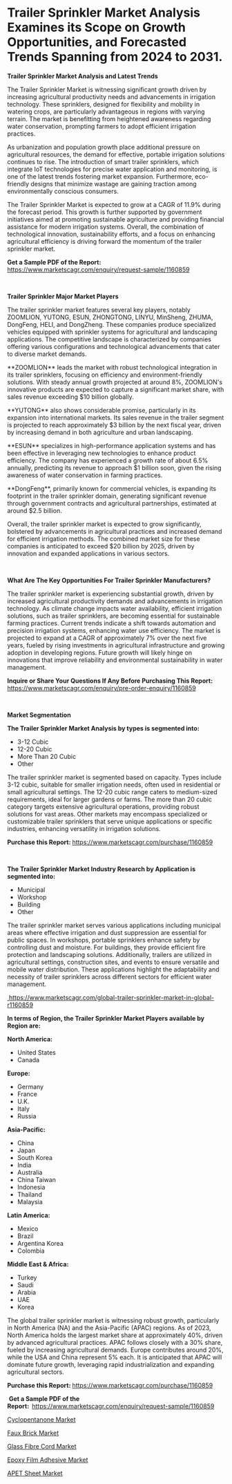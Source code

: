 <p><h1>Trailer Sprinkler Market Analysis Examines its Scope on Growth Opportunities, and Forecasted Trends Spanning from 2024 to 2031.</h1></p><p><strong>Trailer Sprinkler Market Analysis and Latest Trends</strong></p>
<p><p>The Trailer Sprinkler Market is witnessing significant growth driven by increasing agricultural productivity needs and advancements in irrigation technology. These sprinklers, designed for flexibility and mobility in watering crops, are particularly advantageous in regions with varying terrain. The market is benefitting from heightened awareness regarding water conservation, prompting farmers to adopt efficient irrigation practices.</p><p>As urbanization and population growth place additional pressure on agricultural resources, the demand for effective, portable irrigation solutions continues to rise. The introduction of smart trailer sprinklers, which integrate IoT technologies for precise water application and monitoring, is one of the latest trends fostering market expansion. Furthermore, eco-friendly designs that minimize wastage are gaining traction among environmentally conscious consumers.</p><p>The Trailer Sprinkler Market is expected to grow at a CAGR of 11.9% during the forecast period. This growth is further supported by government initiatives aimed at promoting sustainable agriculture and providing financial assistance for modern irrigation systems. Overall, the combination of technological innovation, sustainability efforts, and a focus on enhancing agricultural efficiency is driving forward the momentum of the trailer sprinkler market.</p></p>
<p><strong>Get a Sample PDF of the Report:&nbsp;</strong> <a href="https://www.marketscagr.com/enquiry/request-sample/1160859?utm_campaign=1802&utm_medium=2&utm_source=Github&utm_content=ia&utm_term=29102024&utm_id=trailer-sprinkler">https://www.marketscagr.com/enquiry/request-sample/1160859</a></p>
<p>&nbsp;</p>
<p><strong>Trailer Sprinkler Major Market Players</strong></p>
<p><p>The trailer sprinkler market features several key players, notably ZOOMLION, YUTONG, ESUN, ZHONGTONG, LINYU, MinSheng, ZHUMA, DongFeng, HELI, and DongZheng. These companies produce specialized vehicles equipped with sprinkler systems for agricultural and landscaping applications. The competitive landscape is characterized by companies offering various configurations and technological advancements that cater to diverse market demands.</p><p>**ZOOMLION** leads the market with robust technological integration in its trailer sprinklers, focusing on efficiency and environment-friendly solutions. With steady annual growth projected at around 8%, ZOOMLION's innovative products are expected to capture a significant market share, with sales revenue exceeding $10 billion globally.</p><p>**YUTONG** also shows considerable promise, particularly in its expansion into international markets. Its sales revenue in the trailer segment is projected to reach approximately $3 billion by the next fiscal year, driven by increasing demand in both agriculture and urban landscaping.</p><p>**ESUN** specializes in high-performance application systems and has been effective in leveraging new technologies to enhance product efficiency. The company has experienced a growth rate of about 6.5% annually, predicting its revenue to approach $1 billion soon, given the rising awareness of water conservation in farming practices.</p><p>**DongFeng**, primarily known for commercial vehicles, is expanding its footprint in the trailer sprinkler domain, generating significant revenue through government contracts and agricultural partnerships, estimated at around $2.5 billion.</p><p>Overall, the trailer sprinkler market is expected to grow significantly, bolstered by advancements in agricultural practices and increased demand for efficient irrigation methods. The combined market size for these companies is anticipated to exceed $20 billion by 2025, driven by innovation and expanded applications in various sectors.</p></p>
<p>&nbsp;</p>
<p><strong>What Are The Key Opportunities For Trailer Sprinkler Manufacturers?</strong></p>
<p><p>The trailer sprinkler market is experiencing substantial growth, driven by increased agricultural productivity demands and advancements in irrigation technology. As climate change impacts water availability, efficient irrigation solutions, such as trailer sprinklers, are becoming essential for sustainable farming practices. Current trends indicate a shift towards automation and precision irrigation systems, enhancing water use efficiency. The market is projected to expand at a CAGR of approximately 7% over the next five years, fueled by rising investments in agricultural infrastructure and growing adoption in developing regions. Future growth will likely hinge on innovations that improve reliability and environmental sustainability in water management.</p></p>
<p><strong>Inquire or Share Your Questions If Any Before Purchasing This Report:</strong> <a href="https://www.marketscagr.com/enquiry/pre-order-enquiry/1160859?utm_campaign=1802&utm_medium=2&utm_source=Github&utm_content=ia&utm_term=29102024&utm_id=trailer-sprinkler">https://www.marketscagr.com/enquiry/pre-order-enquiry/1160859</a></p>
<p>&nbsp;</p>
<p><strong>Market Segmentation</strong></p>
<p><strong>The Trailer Sprinkler Market Analysis by types is segmented into:</strong></p>
<p><ul><li>3-12 Cubic</li><li>12-20 Cubic</li><li>More Than 20 Cubic</li><li>Other</li></ul></p>
<p><p>The trailer sprinkler market is segmented based on capacity. Types include 3-12 cubic, suitable for smaller irrigation needs, often used in residential or small agricultural settings. The 12-20 cubic range caters to medium-sized requirements, ideal for larger gardens or farms. The more than 20 cubic category targets extensive agricultural operations, providing robust solutions for vast areas. Other markets may encompass specialized or customizable trailer sprinklers that serve unique applications or specific industries, enhancing versatility in irrigation solutions.</p></p>
<p><strong>Purchase this Report:&nbsp;</strong><a href="https://www.marketscagr.com/purchase/1160859?utm_campaign=1802&utm_medium=2&utm_source=Github&utm_content=ia&utm_term=29102024&utm_id=trailer-sprinkler">https://www.marketscagr.com/purchase/1160859</a></p>
<p>&nbsp;</p>
<p><strong>The Trailer Sprinkler Market Industry Research by Application is segmented into:</strong></p>
<p><ul><li>Municipal</li><li>Workshop</li><li>Building</li><li>Other</li></ul></p>
<p><p>The trailer sprinkler market serves various applications including municipal areas where effective irrigation and dust suppression are essential for public spaces. In workshops, portable sprinklers enhance safety by controlling dust and moisture. For buildings, they provide efficient fire protection and landscaping solutions. Additionally, trailers are utilized in agricultural settings, construction sites, and events to ensure versatile and mobile water distribution. These applications highlight the adaptability and necessity of trailer sprinklers across different sectors for efficient water management.</p></p>
<p><a href="https://www.marketscagr.com/global-trailer-sprinkler-market-in-global-r1160859?utm_campaign=1802&utm_medium=2&utm_source=Github&utm_content=ia&utm_term=29102024&utm_id=trailer-sprinkler">&nbsp;https://www.marketscagr.com/global-trailer-sprinkler-market-in-global-r1160859</a></p>
<p><strong>In terms of Region, the Trailer Sprinkler Market Players available by Region are:</strong></p>
<p>
    <p> <strong> North America: </strong>
        <ul>
            <li>United States</li>
            <li>Canada</li>
        </ul>
        </p> 
    <p> <strong> Europe: </strong>
        <ul>
            <li>Germany</li>
            <li>France</li>
            <li>U.K.</li>
            <li>Italy</li>
            <li>Russia</li>
        </ul>
        </p> 
    <p> <strong> Asia-Pacific: </strong>
        <ul>
            <li>China</li>
            <li>Japan</li>
            <li>South Korea</li>
            <li>India</li>
            <li>Australia</li>
            <li>China Taiwan</li>
            <li>Indonesia</li>
            <li>Thailand</li>
            <li>Malaysia</li>
        </ul>
        </p> 
    <p> <strong> Latin America: </strong>
        <ul>
            <li>Mexico</li>
            <li>Brazil</li>
            <li>Argentina Korea</li>
            <li>Colombia</li>
        </ul>
        </p> 
    <p> <strong> Middle East & Africa: </strong>
        <ul>
            <li>Turkey</li>
            <li>Saudi</li>
            <li>Arabia</li>
            <li>UAE</li>
            <li>Korea</li>
        </ul>
    </p>
    </p>
<p><p>The global trailer sprinkler market is witnessing robust growth, particularly in North America (NA) and the Asia-Pacific (APAC) regions. As of 2023, North America holds the largest market share at approximately 40%, driven by advanced agricultural practices. APAC follows closely with a 30% share, fueled by increasing agricultural demands. Europe contributes around 20%, while the USA and China represent 5% each. It is anticipated that APAC will dominate future growth, leveraging rapid industrialization and expanding agricultural sectors.</p></p>
<p><strong>Purchase this Report: </strong><a href="https://www.marketscagr.com/purchase/1160859?utm_campaign=1802&utm_medium=2&utm_source=Github&utm_content=ia&utm_term=29102024&utm_id=trailer-sprinkler">https://www.marketscagr.com/purchase/1160859</a></p>
<p>&nbsp;<strong>Get a Sample PDF of the Report:&nbsp;&nbsp;</strong><a href="https://www.marketscagr.com/enquiry/request-sample/1160859?utm_campaign=1802&utm_medium=2&utm_source=Github&utm_content=ia&utm_term=29102024&utm_id=trailer-sprinkler">https://www.marketscagr.com/enquiry/request-sample/1160859</a></p>
<p><strong></strong></p>
<p><p><a href="https://www.linkedin.com/pulse/analyzing-global-cyclopentanone-market-growth-prospects-blo5c?utm_campaign=1802&utm_medium=2&utm_source=Github&utm_content=ia&utm_term=29102024&utm_id=trailer-sprinkler">Cyclopentanone Market</a></p><p><a href="https://www.linkedin.com/pulse/faux-brick-market-refracting-trends-consumer-behaviors-2024-2031-nir1c?utm_campaign=1802&utm_medium=2&utm_source=Github&utm_content=ia&utm_term=29102024&utm_id=trailer-sprinkler">Faux Brick Market</a></p><p><a href="https://www.linkedin.com/pulse/glass-fibre-cord-market-size-growth-trends-statistics-forecasts-yvrhc?utm_campaign=1802&utm_medium=2&utm_source=Github&utm_content=ia&utm_term=29102024&utm_id=trailer-sprinkler">Glass Fibre Cord Market</a></p><p><a href="https://www.linkedin.com/pulse/unlocking-growth-potential-strategic-analysis-epoxy-film-adhesive-4xt9c?utm_campaign=1802&utm_medium=2&utm_source=Github&utm_content=ia&utm_term=29102024&utm_id=trailer-sprinkler">Epoxy Film Adhesive Market</a></p><p><a href="https://www.linkedin.com/pulse/apet-sheet-market-revolution-size-share-emerging-trends-q2l0c?utm_campaign=1802&utm_medium=2&utm_source=Github&utm_content=ia&utm_term=29102024&utm_id=trailer-sprinkler">APET Sheet Market</a></p></p>